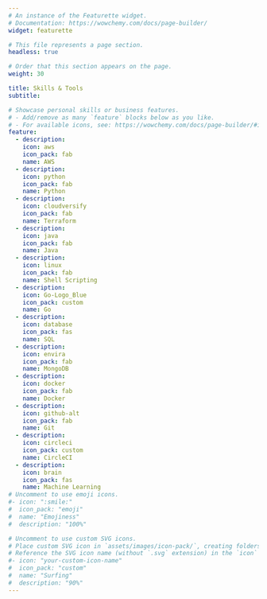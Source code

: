 ```yaml
---
# An instance of the Featurette widget.
# Documentation: https://wowchemy.com/docs/page-builder/
widget: featurette

# This file represents a page section.
headless: true

# Order that this section appears on the page.
weight: 30

title: Skills & Tools
subtitle:

# Showcase personal skills or business features.
# - Add/remove as many `feature` blocks below as you like.
# - For available icons, see: https://wowchemy.com/docs/page-builder/#icons
feature:
  - description:
    icon: aws
    icon_pack: fab
    name: AWS
  - description:
    icon: python
    icon_pack: fab
    name: Python
  - description:
    icon: cloudversify
    icon_pack: fab
    name: Terraform
  - description:
    icon: java
    icon_pack: fab
    name: Java
  - description:
    icon: linux
    icon_pack: fab
    name: Shell Scripting
  - description:
    icon: Go-Logo_Blue
    icon_pack: custom
    name: Go
  - description:
    icon: database
    icon_pack: fas
    name: SQL
  - description:
    icon: envira
    icon_pack: fab
    name: MongoDB
  - description:
    icon: docker
    icon_pack: fab
    name: Docker
  - description:
    icon: github-alt
    icon_pack: fab
    name: Git
  - description:
    icon: circleci
    icon_pack: custom
    name: CircleCI
  - description:
    icon: brain
    icon_pack: fas
    name: Machine Learning
# Uncomment to use emoji icons.
#- icon: ":smile:"
#  icon_pack: "emoji"
#  name: "Emojiness"
#  description: "100%"

# Uncomment to use custom SVG icons.
# Place custom SVG icon in `assets/images/icon-pack/`, creating folders if necessary.
# Reference the SVG icon name (without `.svg` extension) in the `icon` field.
#- icon: "your-custom-icon-name"
#  icon_pack: "custom"
#  name: "Surfing"
#  description: "90%"
---
```

